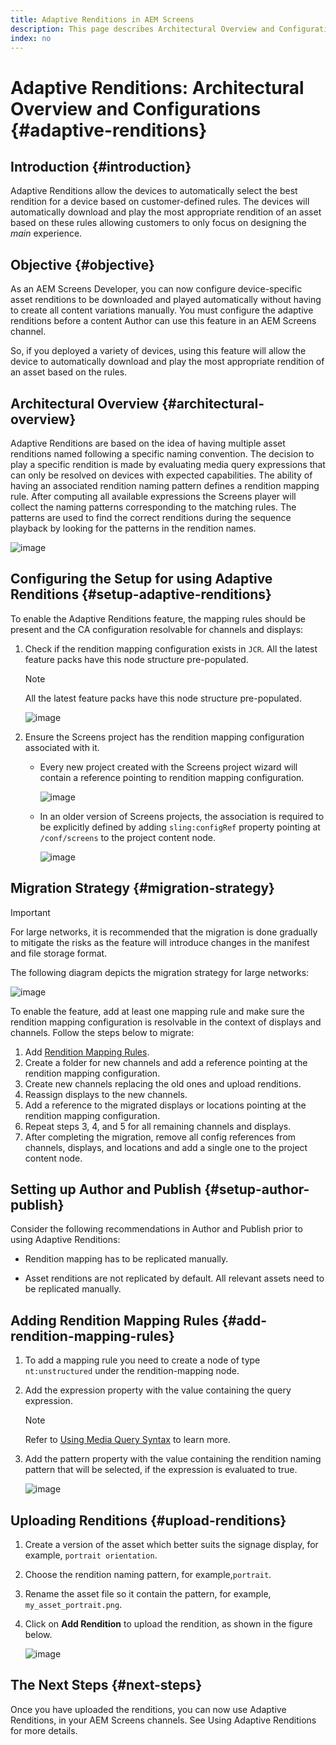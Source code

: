 ```yaml
---
title: Adaptive Renditions in AEM Screens
description: This page describes Architectural Overview and Configurations for Adaptive Renditions in AEM Screens.
index: no
---
```


# Adaptive Renditions: Architectural Overview and Configurations {#adaptive-renditions}

## Introduction {#introduction}

Adaptive Renditions allow the devices to automatically select the best rendition for a device based on customer-defined rules. The devices will automatically download and play the most appropriate rendition of an asset based on these rules allowing customers to only focus on designing the *main* experience.

## Objective {#objective}

As an AEM Screens Developer, you can now configure device-specific asset renditions to be downloaded and played automatically without having to create all content variations manually. You must configure the adaptive renditions before a content Author can use this feature in an AEM Screens channel.

So, if you deployed a variety of devices, using this feature will allow the device to automatically download and play the most appropriate rendition of an asset based on the rules.

## Architectural Overview {#architectural-overview}

Adaptive Renditions are based on the idea of having multiple asset renditions named following a specific naming convention. The decision to play a specific rendition is made by evaluating media query expressions that can only be resolved on devices with expected capabilities. The ability of having an associated rendition naming pattern defines a rendition mapping rule. After computing all available expressions the Screens player will collect the naming patterns corresponding to the matching rules. The patterns are used to find the correct renditions during the sequence playback by looking for the patterns in the rendition names.

![image](/help/user-guide/assets/adaptive-renditions/adaptive-renditions.png)

## Configuring the Setup for using Adaptive Renditions {#setup-adaptive-renditions}

To enable the Adaptive Renditions feature, the mapping rules should be present and the CA configuration resolvable for channels and displays:

1. Check if the rendition mapping configuration exists in `JCR`. All the latest feature packs have this node structure pre-populated.

   >[!NOTE]
   >All the latest feature packs have this node structure pre-populated.

   ![image](/help/user-guide/assets/adaptive-renditions/mapping-rules1.png)

1. Ensure the Screens project has the rendition mapping configuration associated with it.

   * Every new project created with the Screens project wizard will contain a reference pointing to rendition mapping configuration.

      ![image](/help/user-guide/assets/adaptive-renditions/mapping-rules2.png)

   * In an older version of Screens projects, the association is required to be explicitly defined by adding `sling:configRef` property pointing at `/conf/screens` to the project content node.

      ![image](/help/user-guide/assets/adaptive-renditions/mapping-rules3.png)

## Migration Strategy {#migration-strategy}

>[!IMPORTANT]
>For large networks, it is recommended that the migration is done gradually to mitigate the risks as the feature will introduce changes in the manifest and file storage format. 

The following diagram depicts the migration strategy for large networks:

![image](/help/user-guide/assets/adaptive-renditions/migration-strategy1.png)

To enable the feature, add at least one mapping rule and make sure the rendition mapping configuration is resolvable in the context of displays and channels. Follow the steps below to migrate:

1. Add [Rendition Mapping Rules](#adding-rendition-mapping-rules).
1. Create a folder for new channels and add a reference pointing at the rendition mapping configuration.
1. Create new channels replacing the old ones and upload renditions.
1. Reassign displays to the new channels.
1. Add a reference to the migrated displays or locations pointing at the rendition mapping configuration.
1. Repeat steps 3, 4, and 5 for all remaining channels and displays.
1. After completing the migration, remove all config references from channels, displays, and locations and add a single one to the project content node.

## Setting up Author and Publish {#setup-author-publish}

Consider the following recommendations in Author and Publish prior to using Adaptive Renditions:

* Rendition mapping has to be replicated manually.

* Asset renditions are not replicated by default. All relevant assets need to be replicated manually.

## Adding Rendition Mapping Rules {#add-rendition-mapping-rules}

1. To add a mapping rule you need to create a node of type `nt:unstructured` under the rendition-mapping node.

1. Add the expression property with the value containing the query expression.

   >[!NOTE]
   >Refer to [Using Media Query Syntax](https://developer.mozilla.org/en-US/docs/Web/CSS/Media_Queries/Using_media_queries) to learn more.

1. Add the pattern property with the value containing the rendition naming pattern that will be selected, if the expression is evaluated to true.

   ![image](/help/user-guide/assets/adaptive-renditions/mapping-rules4.png)


## Uploading Renditions {#upload-renditions}

1. Create a version of the asset which better suits the signage display, for example, `portrait orientation`.

1. Choose the rendition naming pattern, for example,`portrait`.

1. Rename the asset file so it contain the pattern, for example, `my_asset_portrait.png`.

1. Click on **Add Rendition** to upload the rendition, as shown in the figure below.

   ![image](/help/user-guide/assets/adaptive-renditions/add-rendition.png)

## The Next Steps {#next-steps}

Once you have uploaded the renditions, you can now use Adaptive Renditions, in your AEM Screens channels. See Using Adaptive Renditions for more details.
